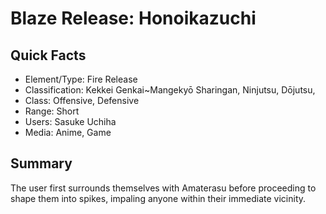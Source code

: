 # Blaze Release: Honoikazuchi

## Quick Facts
- Element/Type: Fire Release <!-- DO NOT CHANGE TO BLAZE RELEASE! -->
- Classification: Kekkei Genkai~Mangekyō Sharingan, Ninjutsu, Dōjutsu,
- Class: Offensive, Defensive
- Range: Short
- Users: Sasuke Uchiha
- Media: Anime, Game

## Summary
The user first surrounds themselves with Amaterasu before proceeding to shape them into spikes, impaling anyone within their immediate vicinity.
